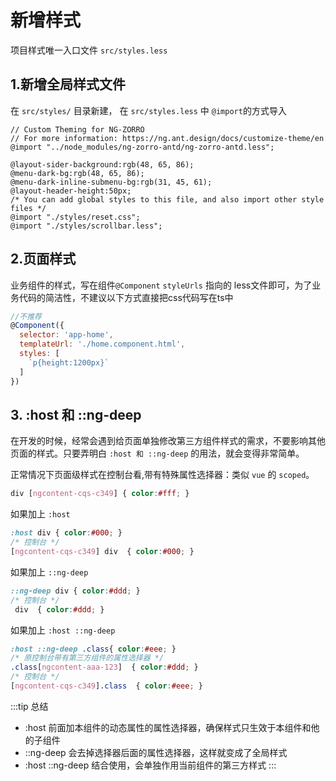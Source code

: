 # 新增样式

项目样式唯一入口文件 `src/styles.less` 

## 1.新增全局样式文件

 在 `src/styles/` 目录新建， 在 `src/styles.less` 中 `@import`的方式导入
 ```less
 // Custom Theming for NG-ZORRO
// For more information: https://ng.ant.design/docs/customize-theme/en
@import "../node_modules/ng-zorro-antd/ng-zorro-antd.less";

@layout-sider-background:rgb(48, 65, 86);
@menu-dark-bg:rgb(48, 65, 86);
@menu-dark-inline-submenu-bg:rgb(31, 45, 61);
@layout-header-height:50px;
/* You can add global styles to this file, and also import other style files */
@import "./styles/reset.css";
@import "./styles/scrollbar.less";
 ```

## 2.页面样式
业务组件的样式，写在组件`@Component` `styleUrls` 指向的 less文件即可，为了业务代码的简洁性，不建议以下方式直接把css代码写在ts中
```js
//不推荐
@Component({
  selector: 'app-home',
  templateUrl: './home.component.html',
  styles: [
    `p{height:1200px}`
  ]
})
```

## 3. :host 和 ::ng-deep
在开发的时候，经常会遇到给页面单独修改第三方组件样式的需求，不要影响其他页面的样式。只要弄明白 `:host 和 ::ng-deep` 的用法，就会变得非常简单。

正常情况下页面级样式在控制台看,带有特殊属性选择器：类似 `vue` 的 `scoped`。
```css
div [ngcontent-cqs-c349] { color:#fff; }
```
如果加上 `:host`
```css
:host div { color:#000; }
/* 控制台 */
[ngcontent-cqs-c349] div  { color:#000; }
```
如果加上 `::ng-deep`

```css
::ng-deep div { color:#ddd; }
/* 控制台 */
 div  { color:#ddd; }
```

如果加上 `:host ::ng-deep`

```css
:host ::ng-deep .class{ color:#eee; }
/* 原控制台带有第三方组件的属性选择器 */
.class[ngcontent-aaa-123]  { color:#ddd; }
/* 控制台 */
[ngcontent-cqs-c349].class  { color:#eee; }
```

:::tip 总结
* :host  前面加本组件的动态属性的属性选择器，确保样式只生效于本组件和他的子组件
* ::ng-deep 会去掉选择器后面的属性选择器，这样就变成了全局样式
* :host ::ng-deep 结合使用，会单独作用当前组件的第三方样式
:::
